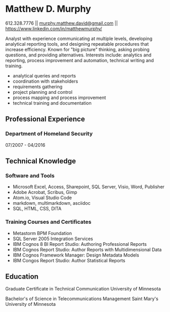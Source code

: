 # Matthew D. Murphy
 612.328.7776 || murphy.matthew.david@gmail.com || https://www.linkedin.com/in/matthewmurphy/

Analyst with experience communicating at multiple levels, developing analytical reporting tools, and designing repeatable procedures that increase efficiency. Known for "big picture" thinking, asking probing questions, and providing alternatives. Interests include: analytics and reporting, process improvement and automation, technical writing and training. 
* analytical queries and reports
* coordination with stakeholders
* requirements gathering
* project planning and control
* process mapping and process improvement
* technical training and documentation

## Professional Experience
### Department of Homeland Security
07/2007 - 04/2016

## Technical Knowledge

### Software and Tools
* Microsoft Excel, Access, Sharepoint, SQL Server, Visio, Word, Publisher
* Adobe Acrobat, Scribus, Gimp
* Atom.io, Visual Studio Code
* markdown, multimarkdown, asciidoc
* SQL, HTML, CSS, DITA

### Training Courses and Certificates
* Metastorm BPM Foundation
* SQL Server 2005 Integration Services
* IBM Cognos 8 BI Report Studio: Authoring Professional Reports
* IBM Cognos Report Studio: Author Reports with Multidimensional Data 
* IBM Cognos Framework Manager: Design Metadata Models 
* IBM Congos Report Studio: Author Statistical Reports

## Education
Graduate Certificate in Technical Communication
University of Minnesota

Bachelor's of Science in Telecommunications Management
Saint Mary's University of Minnesota
